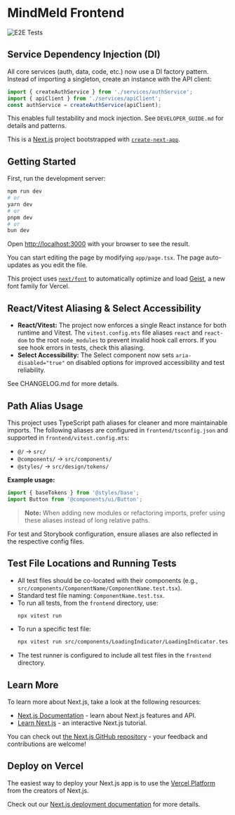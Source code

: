 # MindMeld Frontend

![E2E Tests](https://github.com/YourOrg/MindMeld/actions/workflows/ci.yml/badge.svg?job=e2e-tests)

## Service Dependency Injection (DI)

All core services (auth, data, code, etc.) now use a DI factory pattern. Instead of importing a singleton, create an instance with the API client:

```ts
import { createAuthService } from './services/authService';
import { apiClient } from './services/apiClient';
const authService = createAuthService(apiClient);
```

This enables full testability and mock injection. See `DEVELOPER_GUIDE.md` for details and patterns.

<!-- Trivial change for CI/CD Phase 4 test PR -->

This is a [Next.js](https://nextjs.org) project bootstrapped with [`create-next-app`](https://nextjs.org/docs/app/api-reference/cli/create-next-app).

## Getting Started

First, run the development server:

```bash
npm run dev
# or
yarn dev
# or
pnpm dev
# or
bun dev
```

Open [http://localhost:3000](http://localhost:3000) with your browser to see the result.

You can start editing the page by modifying `app/page.tsx`. The page auto-updates as you edit the file.

This project uses [`next/font`](https://nextjs.org/docs/app/building-your-application/optimizing/fonts) to automatically optimize and load [Geist](https://vercel.com/font), a new font family for Vercel.

## React/Vitest Aliasing & Select Accessibility

- **React/Vitest:** The project now enforces a single React instance for both runtime and Vitest. The `vitest.config.mts` file aliases `react` and `react-dom` to the root `node_modules` to prevent invalid hook call errors. If you see hook errors in tests, check this aliasing.
- **Select Accessibility:** The Select component now sets `aria-disabled="true"` on disabled options for improved accessibility and test reliability.

See CHANGELOG.md for more details.

## Path Alias Usage

This project uses TypeScript path aliases for cleaner and more maintainable imports. The following aliases are configured in `frontend/tsconfig.json` and supported in `frontend/vitest.config.mts`:

- `@/` → `src/`
- `@components/` → `src/components/`
- `@styles/` → `src/design/tokens/`

**Example usage:**
```ts
import { baseTokens } from '@styles/base';
import Button from '@components/ui/Button';
```

> **Note:** When adding new modules or refactoring imports, prefer using these aliases instead of long relative paths.

For test and Storybook configuration, ensure aliases are also reflected in the respective config files.

## Test File Locations and Running Tests

- All test files should be co-located with their components (e.g., `src/components/ComponentName/ComponentName.test.tsx`).
- Standard test file naming: `ComponentName.test.tsx`.
- To run all tests, from the `frontend` directory, use:
  ```sh
  npx vitest run
  ```
- To run a specific test file:
  ```sh
  npx vitest run src/components/LoadingIndicator/LoadingIndicator.test.tsx
  ```
- The test runner is configured to include all test files in the `frontend` directory.

## Learn More

To learn more about Next.js, take a look at the following resources:

- [Next.js Documentation](https://nextjs.org/docs) - learn about Next.js features and API.
- [Learn Next.js](https://nextjs.org/learn) - an interactive Next.js tutorial.

You can check out [the Next.js GitHub repository](https://github.com/vercel/next.js) - your feedback and contributions are welcome!

## Deploy on Vercel

The easiest way to deploy your Next.js app is to use the [Vercel Platform](https://vercel.com/new?utm_medium=default-template&filter=next.js&utm_source=create-next-app&utm_campaign=create-next-app-readme) from the creators of Next.js.

Check out our [Next.js deployment documentation](https://nextjs.org/docs/app/building-your-application/deploying) for more details.
